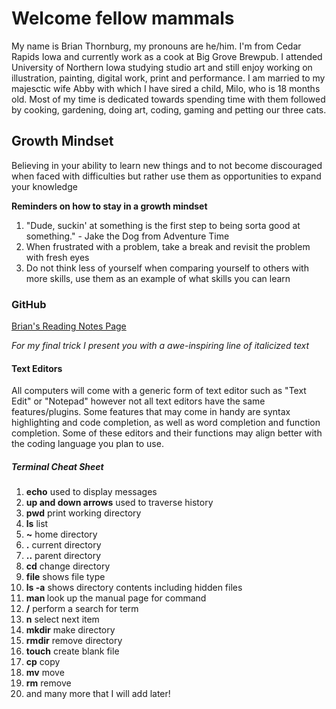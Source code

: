 # Welcome fellow mammals

My name is Brian Thornburg, my pronouns are he/him. I'm from Cedar Rapids Iowa and currently work as a cook at Big Grove Brewpub. I attended University of Northern Iowa studying studio art and still enjoy working on illustration, painting, digital work, print and performance. I am married to my majesctic wife Abby with which I have sired a child, Milo, who is 18 months old. Most of my time is dedicated towards spending time with them followed by cooking, gardening, doing art, coding, gaming and petting our three cats.


## Growth Mindset


Believing in your ability to learn new things and to not become discouraged when faced with difficulties but rather use them as opportunities to expand your knowledge 

**Reminders on how to stay in a growth mindset**
1. "Dude, suckin' at something is the first step to being sorta good at something." - Jake the Dog from Adventure Time
2. When frustrated with a problem, take a break and revisit the problem with fresh eyes
3. Do not think less of yourself when comparing yourself to others with more skills, use them as an example of what skills you can learn

### GitHub
[Brian's Reading Notes Page](https://briant3275.github.io/reading-notes/)

*For my final trick I present you with a awe-inspiring line of italicized text*

#### Text Editors

All computers will come with a generic form of text editor such as "Text Edit" or "Notepad" however not all text editors have the same features/plugins. Some features that may come in handy are syntax highlighting and code completion, as well as word completion and function completion. Some of these editors and their functions may align better with the coding language you plan to use.

##### Terminal Cheat Sheet

1. **echo** used to display messages
1. **up and down arrows** used to traverse history
1. **pwd** print working directory
2. **ls** list
3. **~** home directory
4. **.** current directory
5. **..** parent directory
6. **cd** change directory
7. **file** shows file type
8. **ls -a** shows directory contents including hidden files
9. **man <command>** look up the manual page for command
10. **/<term>** perform a search for term
11. **n** select next item
12. **mkdir** make directory
13. **rmdir** remove directory
14. **touch** create blank file
15. **cp** copy
16. **mv** move
17. **rm** remove
18. and many more that I will add later!
